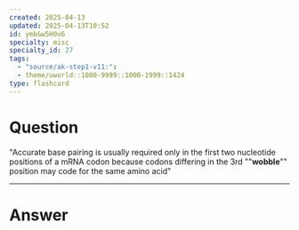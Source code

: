 ```yaml
---
created: 2025-04-13
updated: 2025-04-13T10:52
id: ymb&w5H0v6
specialty: misc
specialty_id: 27
tags:
  - "source/ak-step1-v11:": 
  - theme/uworld::1000-9999::1000-1999::1424
type: flashcard
---
```


# Question
"Accurate base pairing is usually required only in the first two nucleotide positions of a mRNA codon because codons differing in the 3rd ""**wobble**"" position may code for the same amino acid"

---

# Answer
